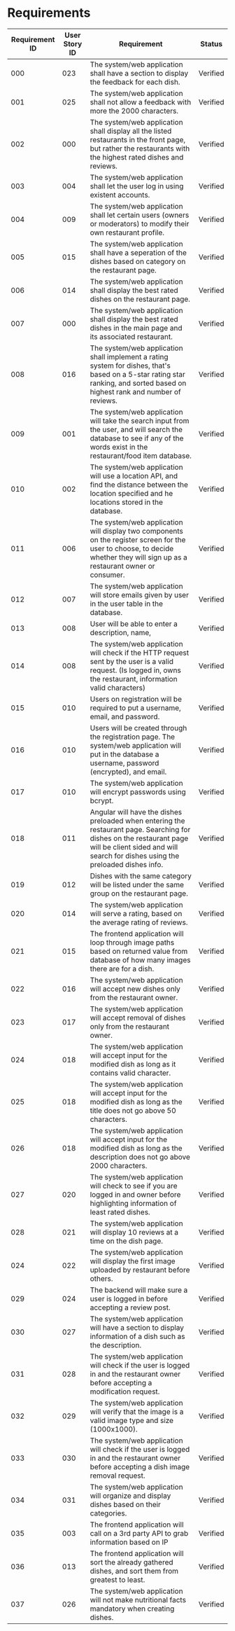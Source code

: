 # Requirements

| Requirement ID | User Story ID | Requirement | Status |
|----------------|---------------|-------------|--------|
|            000 |           023 | The system/web application shall have a section to display the feedback for each dish. | Verified |
|            001 |           025 | The system/web application shall not allow a feedback with more the 2000 characters. | Verified |
|            002 |           000 | The system/web application shall display all the listed restaurants in the front page, but rather the restaurants with the highest rated dishes and reviews. | Verified |
|            003 |           004 | The system/web application shall let the user log in using existent accounts. | Verified |
|            004 |           009 | The system/web application shall let certain users (owners or moderators) to modify their own restaurant profile. | Verified |
|            005 |           015 | The system/web application shall have a seperation of the dishes based on category on the restaurant page. | Verified |
|            006 |           014 | The system/web application shall display the best rated dishes on the restaurant page. | Verified |
|            007 |           000 | The system/web application shall display the best rated dishes in the main page and its associated restaurant. | Verified |
|            008 |           016 | The system/web application shall implement a rating system for dishes, that's based on a 5-star rating star ranking, and sorted based on highest rank and number of reviews.  | Verified |
|            009 |           001 | The system/web application will take the search input from the user, and will search the database to see if any of the words exist in the restaurant/food item database. | Verified |
|            010 |           002 | The system/web application will use a location API, and find the distance between the location specified and he locations stored in the database. | Verified |
|            011 |           006 | The system/web application will display two components on the register screen for the user to choose, to decide whether they will sign up as a restaurant owner or consumer. | Verified |
|            012 |           007 | The system/web application will store emails given by user in the user table in the database. | Verified |
|            013 |           008 | User will be able to enter a description, name,  | Verified |
|            014 |           008 | The system/web application will check if the HTTP request sent by the user is a valid request. (Is logged in, owns the restaurant, information valid characters) | Verified |
|            015 |           010 | Users on registration will be required to put a username, email, and password. | Verified |
|            016 |           010 | Users will be created through the registration page. The system/web application will put in the database a username, password (encrypted), and email.  | Verified |
|            017 |           010 | The system/web application will encrypt passwords using bcrypt.  | Verified |
|            018 |           011 | Angular will have the dishes preloaded when entering the restaurant page. Searching for dishes on the restaurant page will be client sided and will search for dishes using the preloaded dishes info.  | Verified |
|            019 |           012 | Dishes with the same category will be listed under the same group on the restaurant page.  | Verified |
|            020 |           014 | The system/web application will serve a rating, based on the average rating of reviews.  | Verified |
|            021 |           015 | The frontend application will loop through image paths based on returned value from database of how many images there are for a dish.  | Verified |
|            022 |           016 | The system/web application will accept new dishes only from the restaurant owner.  | Verified |
|            023 |           017 | The system/web application will accept removal of dishes only from the restaurant owner.  | Verified |
|            024 |           018 | The system/web application will accept input for the modified dish as long as it contains valid character.  | Verified |
|            025 |           018 | The system/web application will accept input for the modified dish as long as the title does not go above 50 characters.  | Verified |
|            026 |           018 | The system/web application will accept input for the modified dish as long as the description does not go above 2000 characters.  | Verified |
|            027 |           020 | The system/web application will check to see if you are logged in and owner before highlighting information of least rated dishes.   | Verified |
|            028 |           021 | The system/web application will display 10 reviews at a time on the dish page.  | Verified |
|            024 |           022 | The system/web application will display the first image uploaded by restaurant before others.  | Verified |
|            029 |           024 | The backend will make sure a user is logged in before accepting a review post.  | Verified |
|            030 |           027 | The system/web application will have a section to display information of a dish such as the description.  | Verified |
|            031 |           028 | The system/web application will check if the user is logged in and the restaurant owner before accepting a modification request.  | Verified |
|            032 |           029 | The system/web application will verify that the image is a valid image type and size (1000x1000).  | Verified |
|            033 |           030 | The system/web application will check if the user is logged in and the restaurant owner before accepting a dish image removal request.   | Verified |
|            034 |           031 | The system/web application will organize and display dishes based on their categories. | Verified |
|            035 |           003 | The frontend application will call on a 3rd party API to grab information based on IP  | Verified |
|            036 |           013 | The frontend application will sort the already gathered dishes, and sort them from greatest to least.  | Verified |
|            037 |           026 | The system/web application will not make nutritional facts mandatory when creating dishes.  | Verified |
